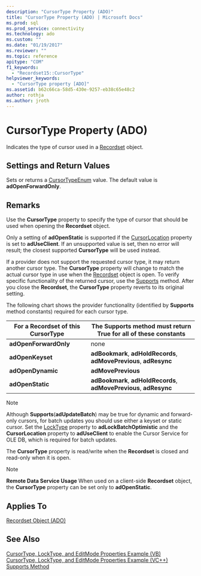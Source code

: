 ```yaml
---
description: "CursorType Property (ADO)"
title: "CursorType Property (ADO) | Microsoft Docs"
ms.prod: sql
ms.prod_service: connectivity
ms.technology: ado
ms.custom: ""
ms.date: "01/19/2017"
ms.reviewer: ""
ms.topic: reference
apitype: "COM"
f1_keywords: 
  - "Recordset15::CursorType"
helpviewer_keywords: 
  - "CursorType property [ADO]"
ms.assetid: b62c66ca-58d5-430e-9257-eb38c65e48c2
author: rothja
ms.author: jroth
---
```

# CursorType Property (ADO)
Indicates the type of cursor used in a [Recordset](./recordset-object-ado.md) object.  
  
## Settings and Return Values  
 Sets or returns a [CursorTypeEnum](./cursortypeenum.md) value. The default value is **adOpenForwardOnly**.  
  
## Remarks  
 Use the **CursorType** property to specify the type of cursor that should be used when opening the **Recordset** object.  
  
 Only a setting of **adOpenStatic** is supported if the [CursorLocation](./cursorlocation-property-ado.md) property is set to **adUseClient**. If an unsupported value is set, then no error will result; the closest supported **CursorType** will be used instead.  
  
 If a provider does not support the requested cursor type, it may return another cursor type. The **CursorType** property will change to match the actual cursor type in use when the [Recordset](./recordset-object-ado.md) object is open. To verify specific functionality of the returned cursor, use the [Supports](./supports-method.md) method. After you close the **Recordset**, the **CursorType** property reverts to its original setting.  
  
 The following chart shows the provider functionality (identified by **Supports** method constants) required for each cursor type.  
  
|For a Recordset of this CursorType|The Supports method must return True for all of these constants|  
|----------------------------------------|---------------------------------------------------------------------|  
|**adOpenForwardOnly**|none|  
|**adOpenKeyset**|**adBookmark**, **adHoldRecords**, **adMovePrevious**, **adResync**|  
|**adOpenDynamic**|**adMovePrevious**|  
|**adOpenStatic**|**adBookmark**, **adHoldRecords**, **adMovePrevious**, **adResync**|  
  
> [!NOTE]
>  Although **Supports**(**adUpdateBatch**) may be true for dynamic and forward-only cursors, for batch updates you should use either a keyset or static cursor. Set the [LockType](./locktype-property-ado.md) property to **adLockBatchOptimistic** and the **CursorLocation** property to **adUseClient** to enable the Cursor Service for OLE DB, which is required for batch updates.  
  
 The **CursorType** property is read/write when the **Recordset** is closed and read-only when it is open.  
  
> [!NOTE]
>  **Remote Data Service Usage** When used on a client-side **Recordset** object, the **CursorType** property can be set only to **adOpenStatic**.  
  
## Applies To  
 [Recordset Object (ADO)](./recordset-object-ado.md)  
  
## See Also  
 [CursorType, LockType, and EditMode Properties Example (VB)](./cursortype-locktype-and-editmode-properties-example-vb.md)   
 [CursorType, LockType, and EditMode Properties Example (VC++)](./cursortype-locktype-and-editmode-properties-example-vc.md)   
 [Supports Method](./supports-method.md)